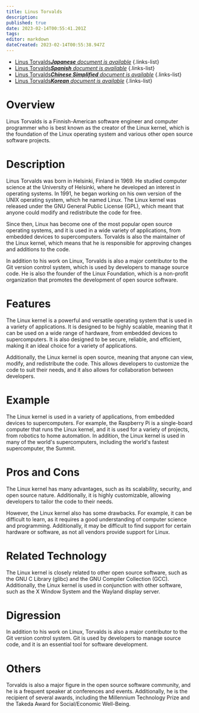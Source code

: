 ```yaml
---
title: Linus Torvalds
description: 
published: true
date: 2023-02-14T00:55:41.201Z
tags: 
editor: markdown
dateCreated: 2023-02-14T00:55:38.947Z
---
```


- [Linus Torvalds***Japanese** document is available*](/ja/Knowledge-base/Dictionary/linus-torvalds)
{.links-list}
- [Linus Torvalds***Spanish** document is available*](/es/Knowledge-base/Dictionary/linus-torvalds)
{.links-list}
- [Linus Torvalds***Chinese Simplified** document is available*](/zh/Knowledge-base/Dictionary/linus-torvalds)
{.links-list}
- [Linus Torvalds***Korean** document is available*](/ko/Knowledge-base/Dictionary/linus-torvalds)
{.links-list}


# Overview
Linus Torvalds is a Finnish-American software engineer and computer programmer who is best known as the creator of the Linux kernel, which is the foundation of the Linux operating system and various other open source software projects.

# Description
Linus Torvalds was born in Helsinki, Finland in 1969. He studied computer science at the University of Helsinki, where he developed an interest in operating systems. In 1991, he began working on his own version of the UNIX operating system, which he named Linux. The Linux kernel was released under the GNU General Public License (GPL), which meant that anyone could modify and redistribute the code for free.

Since then, Linux has become one of the most popular open source operating systems, and it is used in a wide variety of applications, from embedded devices to supercomputers. Torvalds is also the maintainer of the Linux kernel, which means that he is responsible for approving changes and additions to the code.

In addition to his work on Linux, Torvalds is also a major contributor to the Git version control system, which is used by developers to manage source code. He is also the founder of the Linux Foundation, which is a non-profit organization that promotes the development of open source software.

# Features
The Linux kernel is a powerful and versatile operating system that is used in a variety of applications. It is designed to be highly scalable, meaning that it can be used on a wide range of hardware, from embedded devices to supercomputers. It is also designed to be secure, reliable, and efficient, making it an ideal choice for a variety of applications.

Additionally, the Linux kernel is open source, meaning that anyone can view, modify, and redistribute the code. This allows developers to customize the code to suit their needs, and it also allows for collaboration between developers.

# Example
The Linux kernel is used in a variety of applications, from embedded devices to supercomputers. For example, the Raspberry Pi is a single-board computer that runs the Linux kernel, and it is used for a variety of projects, from robotics to home automation. In addition, the Linux kernel is used in many of the world's supercomputers, including the world's fastest supercomputer, the Summit.

# Pros and Cons
The Linux kernel has many advantages, such as its scalability, security, and open source nature. Additionally, it is highly customizable, allowing developers to tailor the code to their needs.

However, the Linux kernel also has some drawbacks. For example, it can be difficult to learn, as it requires a good understanding of computer science and programming. Additionally, it may be difficult to find support for certain hardware or software, as not all vendors provide support for Linux.

# Related Technology
The Linux kernel is closely related to other open source software, such as the GNU C Library (glibc) and the GNU Compiler Collection (GCC). Additionally, the Linux kernel is used in conjunction with other software, such as the X Window System and the Wayland display server.

# Digression
In addition to his work on Linux, Torvalds is also a major contributor to the Git version control system. Git is used by developers to manage source code, and it is an essential tool for software development.

# Others
Torvalds is also a major figure in the open source software community, and he is a frequent speaker at conferences and events. Additionally, he is the recipient of several awards, including the Millennium Technology Prize and the Takeda Award for Social/Economic Well-Being.